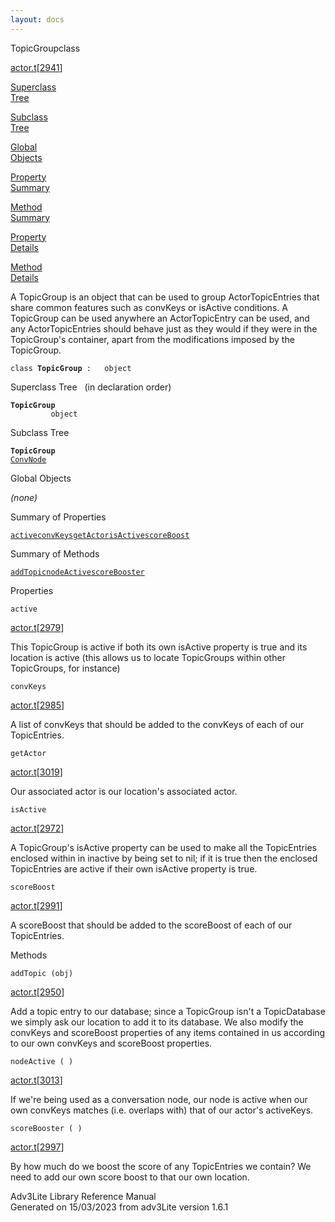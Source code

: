 ```yaml
---
layout: docs
---
```

<span class="title">TopicGroup</span><span class="type">class</span>

[actor.t](../file/actor.t.html)\[[2941](../source/actor.t.html#2941)\]

[Superclass  
Tree](#_SuperClassTree_)

[Subclass  
Tree](#_SubClassTree_)

[Global  
Objects](#_ObjectSummary_)

[Property  
Summary](#_PropSummary_)

[Method  
Summary](#_MethodSummary_)

[Property  
Details](#_Properties_)

[Method  
Details](#_Methods_)



A TopicGroup is an object that can be used to group ActorTopicEntries
that share common features such as convKeys or isActive conditions. A
TopicGroup can be used anywhere an ActorTopicEntry can be used, and any
ActorTopicEntries should behave just as they would if they were in the
TopicGroup's container, apart from the modifications imposed by the
TopicGroup.

`class `**`TopicGroup`**` :   object`



<span id="_SuperClassTree_"></span>



<span class="hdln">Superclass Tree</span>   (in declaration order)



**`TopicGroup`**  
`         object`  
<span id="_SubClassTree_"></span>



<span class="hdln">Subclass Tree</span>  



**`TopicGroup`**  
[`ConvNode`](../object/ConvNode.html)  
<span id="_ObjectSummary_"></span>



<span class="hdln">Global Objects</span>  



*(none)* <span id="_PropSummary_"></span>



<span class="hdln">Summary of Properties</span>  



[`active`](#active)[`convKeys`](#convKeys)[`getActor`](#getActor)[`isActive`](#isActive)[`scoreBoost`](#scoreBoost)

<span id="_MethodSummary_"></span>



<span class="hdln">Summary of Methods</span>  



[`addTopic`](#addTopic)[`nodeActive`](#nodeActive)[`scoreBooster`](#scoreBooster)

<span id="_Properties_"></span>



<span class="hdln">Properties</span>  



<span id="active"></span>

`active`

[actor.t](../file/actor.t.html)\[[2979](../source/actor.t.html#2979)\]



This TopicGroup is active if both its own isActive property is true and
its location is active (this allows us to locate TopicGroups within
other TopicGroups, for instance)



<span id="convKeys"></span>

`convKeys`

[actor.t](../file/actor.t.html)\[[2985](../source/actor.t.html#2985)\]



A list of convKeys that should be added to the convKeys of each of our
TopicEntries.



<span id="getActor"></span>

`getActor`

[actor.t](../file/actor.t.html)\[[3019](../source/actor.t.html#3019)\]



Our associated actor is our location's associated actor.



<span id="isActive"></span>

`isActive`

[actor.t](../file/actor.t.html)\[[2972](../source/actor.t.html#2972)\]



A TopicGroup's isActive property can be used to make all the
TopicEntries enclosed within in inactive by being set to nil; if it is
true then the enclosed TopicEntries are active if their own isActive
property is true.



<span id="scoreBoost"></span>

`scoreBoost`

[actor.t](../file/actor.t.html)\[[2991](../source/actor.t.html#2991)\]



A scoreBoost that should be added to the scoreBoost of each of our
TopicEntries.



<span id="_Methods_"></span>



<span class="hdln">Methods</span>  



<span id="addTopic"></span>

`addTopic (obj)`

[actor.t](../file/actor.t.html)\[[2950](../source/actor.t.html#2950)\]



Add a topic entry to our database; since a TopicGroup isn't a
TopicDatabase we simply ask our location to add it to its database. We
also modify the convKeys and scoreBoost properties of any items
contained in us according to our own convKeys and scoreBoost properties.



<span id="nodeActive"></span>

`nodeActive ( )`

[actor.t](../file/actor.t.html)\[[3013](../source/actor.t.html#3013)\]



If we're being used as a conversation node, our node is active when our
own convKeys matches (i.e. overlaps with) that of our actor's
activeKeys.



<span id="scoreBooster"></span>

`scoreBooster ( )`

[actor.t](../file/actor.t.html)\[[2997](../source/actor.t.html#2997)\]



By how much do we boost the score of any TopicEntries we contain? We
need to add our own score boost to that our own location.





Adv3Lite Library Reference Manual  
Generated on 15/03/2023 from adv3Lite version 1.6.1


